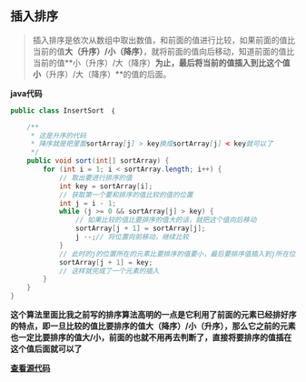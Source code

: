## 插入排序

> 插入排序是依次从数组中取出数值，和前面的值进行比较，如果前面的值比当前的值**大（升序）/小（降序）**，就将前面的值向后移动，知道前面的值比当前的值**小（升序）/大（降序）**为止，最后将当前的值插入到比这个值小**（升序）/大（降序）**的值的后面。


**java代码**
```java
public class InsertSort　｛

	/**
	 * 这是升序的代码
	 * 降序就是把里面sortArray[j] > key换成sortArray[j] < key就可以了
	 */
	public void sort(int[] sortArray) {
		for (int i = 1; i < sortArray.length; i++) {
			// 取出要进行排序的值
			int key = sortArray[i];
			// 获取第一个要和排序的值比较的值的位置
			int j = i - 1;
			while (j >= 0 && sortArray[j] > key) {
				// 如果比较的值比要排序的值大的话，就把这个值向后移动
				sortArray[j + 1] = sortArray[j];
				j --;// 将位置向前移动，继续比较
			}
			// 此时的j的位置所在的元素比要排序的值要小，最后要排序值插入到j所在位置的后面，这个时候它后面的数就会比他大，前面的数比他小
			sortArray[j + 1] = key;
			// 这样就完成了一个元素的插入
		}
	}
}

```

**这个算法里面比我之前写的排序算法高明的一点是它利用了前面的元素已经排好序的特点，即一旦比较的值比要排序的值大（降序）/小（升序），那么它之前的元素也一定比要排序的值大/小，前面的也就不用再去判断了，直接将要排序的值插在这个值后面就可以了**

**[查看源代码](https://github.com/zuoyandeyingguang/JavaLearning/tree/master/src/com/mengfly/suanfa/InsertSort.java)**